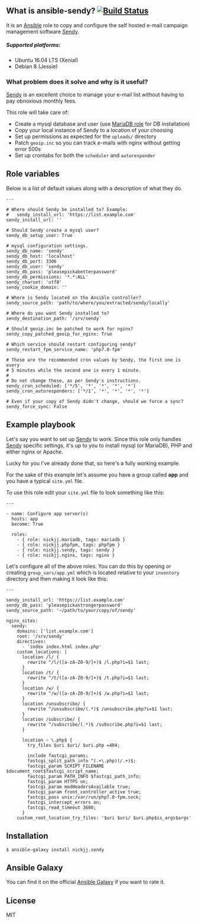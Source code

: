 ## What is ansible-sendy? [![Build Status](https://secure.travis-ci.org/nickjj/ansible-sendy.png)](http://travis-ci.org/nickjj/ansible-sendy)

It is an [Ansible](http://www.ansible.com/home) role to copy and configure
the self hosted e-mail campaign management software
[Sendy](http://sendy.co/?ref=6L8Qf).

##### Supported platforms:

- Ubuntu 16.04 LTS (Xenial)
- Debian 8 (Jessie)

### What problem does it solve and why is it useful?

[Sendy](http://sendy.co/?ref=6L8Qf) is an excellent choice to manage your e-mail
list without having to pay obnoxious monthly fees.

This role will take care of:

- Create a mysql database and user (use [MariaDB role](https://github.com/nickjj/ansible-mariadb) for DB installation)
- Copy your local instance of Sendy to a location of your choosing
- Set up permissions as expected for the `uploads/` directory
- Patch `geoip.inc` so you can track e-mails with nginx without getting error 500s
- Set up crontabs for both the `scheduler` and `autoresponder`

## Role variables

Below is a list of default values along with a description of what they do.

```
---

# Where should Sendy be installed to? Example:
#   sendy_install_url: 'https://list.example.com'
sendy_install_url: ''

# Should Sendy create a mysql user?
sendy_db_setup_user: True

# mysql configuration settings.
sendy_db_name: 'sendy'
sendy_db_host: 'localhost'
sendy_db_port: 3306
sendy_db_user: 'sendy'
sendy_db_pass: 'pleasepickabetterpassword'
sendy_db_permissions: '*.*:ALL'
sendy_charset: 'utf8'
sendy_cookie_domain: ''

# Where is Sendy located on the Ansible controller?
sendy_source_path: 'path/to/where/you/extracted/sendy/locally'

# Where do you want Sendy installed to?
sendy_destination_path: '/srv/sendy'

# Should geoip.inc be patched to work for nginx?
sendy_copy_patched_geoip_for_nginx: True

# Which service should restart configuring sendy?
sendy_restart_fpm_service_name: 'php7.0-fpm'

# These are the recommended cron values by Sendy, the first one is every
# 5 minutes while the second one is every 1 minute.
#
# Do not change these, as per Sendy's instructions.
sendy_cron_scheduled: ['*/5', '*', '*', '*', '*']
sendy_cron_autoresponders: ['*/1', '*', '*', '*', '*']

# Even if your copy of Sendy didn't change, should we force a sync?
sendy_force_sync: False
```

## Example playbook

Let's say you want to set up [Sendy](http://sendy.co/?ref=6L8Qf) to work. Since
this role only handles [Sendy](http://sendy.co/?ref=6L8Qf) specific settings,
it's up to you to install mysql (or MariaDB), PHP and either nginx or Apache.

Lucky for you I've already done that, so here's a fully working example.

For the sake of this example let's assume you have a group called **app** and
you have a typical `site.yml` file.

To use this role edit your `site.yml` file to look something like this:

```
---

- name: Configure app server(s)
  hosts: app
  become: True

  roles:
    - { role: nickjj.mariadb, tags: mariadb }
    - { role: nickjj.phpfpm, tags: phpfpm }
    - { role: nickjj.sendy, tags: sendy }
    - { role: nickjj.nginx, tags: nginx }
```

Let's configure all of the above roles. You can do this by opening or creating
`group_vars/app.yml` which is located relative to your `inventory` directory and
then making it look like this:

```
---

sendy_install_url: 'https://list.example.com'
sendy_db_pass: 'pleasepickastrongerpassword'
sendy_source_path: '~/path/to/your/copy/of/sendy'

nginx_sites:
  sendy:
    domains: ['list.example.com']
    root: '/srv/sendy'
    directives:
      - 'index index.html index.php'
    custom_locations: |
      location /l/ {
        rewrite ^/l/([a-zA-Z0-9/]+)$ /l.php?i=$1 last;
      }
      location /t/ {
        rewrite ^/t/([a-zA-Z0-9/]+)$ /t.php?i=$1 last;
      }
      location /w/ {
        rewrite ^/w/([a-zA-Z0-9/]+)$ /w.php?i=$1 last;
      }
      location /unsubscribe/ {
        rewrite ^/unsubscribe/(.*)$ /unsubscribe.php?i=$1 last;
      }
      location /subscribe/ {
        rewrite ^/subscribe/(.*)$ /subscribe.php?i=$1 last;
      }

      location ~ \.php$ {
        try_files $uri $uri/ $uri.php =404;

        include fastcgi_params;
        fastcgi_split_path_info ^(.+\.php)(/.+)$;
        fastcgi_param SCRIPT_FILENAME $document_root$fastcgi_script_name;
        fastcgi_param PATH_INFO $fastcgi_path_info;
        fastcgi_param HTTPS on;
        fastcgi_param modHeadersAvailable true;
        fastcgi_param front_controller_active true;
        fastcgi_pass unix:/var/run/php7.0-fpm.sock;
        fastcgi_intercept_errors on;
        fastcgi_read_timeout 3600;
      }
    custom_root_location_try_files: '$uri $uri/ $uri.php$is_args$args'
```

## Installation

`$ ansible-galaxy install nickjj.sendy`

## Ansible Galaxy

You can find it on the official
[Ansible Galaxy](https://galaxy.ansible.com/nickjj/sendy/) if you want to
rate it.

## License

MIT
